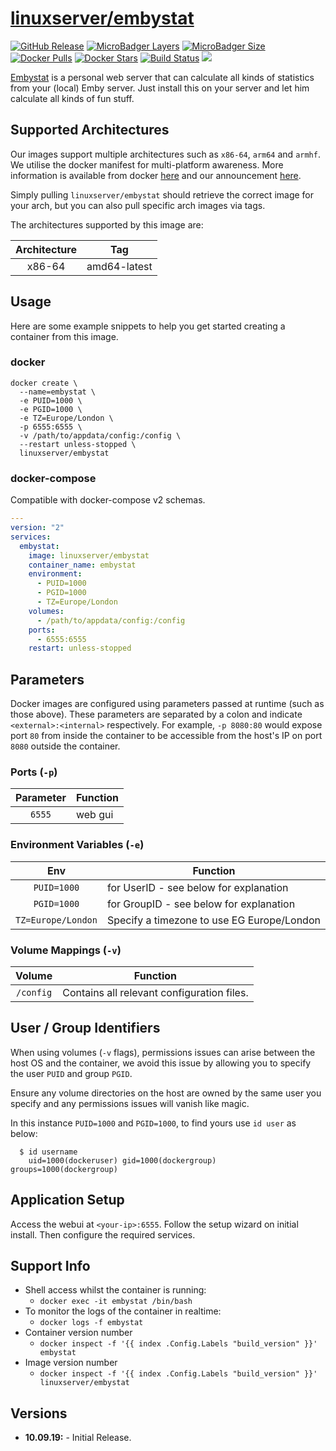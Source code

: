 # [linuxserver/embystat](https://github.com/linuxserver/docker-embystat)

[![GitHub Release](https://img.shields.io/github/release/linuxserver/docker-embystat.svg?style=flat-square&color=E68523)](https://github.com/linuxserver/docker-embystat/releases)
[![MicroBadger Layers](https://img.shields.io/microbadger/layers/linuxserver/embystat.svg?style=flat-square&color=E68523)](https://microbadger.com/images/linuxserver/embystat "Get your own version badge on microbadger.com")
[![MicroBadger Size](https://img.shields.io/microbadger/image-size/linuxserver/embystat.svg?style=flat-square&color=E68523)](https://microbadger.com/images/linuxserver/embystat "Get your own version badge on microbadger.com")
[![Docker Pulls](https://img.shields.io/docker/pulls/linuxserver/embystat.svg?style=flat-square&color=E68523)](https://hub.docker.com/r/linuxserver/embystat)
[![Docker Stars](https://img.shields.io/docker/stars/linuxserver/embystat.svg?style=flat-square&color=E68523)](https://hub.docker.com/r/linuxserver/embystat)
[![Build Status](https://ci.linuxserver.io/view/all/job/Docker-Pipeline-Builders/job/docker-embystat/job/master/badge/icon?style=flat-square)](https://ci.linuxserver.io/job/Docker-Pipeline-Builders/job/docker-embystat/job/master/)
[![](https://lsio-ci.ams3.digitaloceanspaces.com/linuxserver/embystat/latest/badge.svg)](https://lsio-ci.ams3.digitaloceanspaces.com/linuxserver/embystat/latest/index.html)

[Embystat](https://github.com/mregni/EmbyStat) is a personal web server that can calculate all kinds of statistics from your (local) Emby server. Just install this on your server and let him calculate all kinds of fun stuff.

## Supported Architectures

Our images support multiple architectures such as `x86-64`, `arm64` and `armhf`. We utilise the docker manifest for multi-platform awareness. More information is available from docker [here](https://github.com/docker/distribution/blob/master/docs/spec/manifest-v2-2.md#manifest-list) and our announcement [here](https://blog.linuxserver.io/2019/02/21/the-lsio-pipeline-project/).

Simply pulling `linuxserver/embystat` should retrieve the correct image for your arch, but you can also pull specific arch images via tags.

The architectures supported by this image are:

| Architecture | Tag |
| :----: | --- |
| x86-64 | amd64-latest |


## Usage

Here are some example snippets to help you get started creating a container from this image.

### docker

```
docker create \
  --name=embystat \
  -e PUID=1000 \
  -e PGID=1000 \
  -e TZ=Europe/London \
  -p 6555:6555 \
  -v /path/to/appdata/config:/config \
  --restart unless-stopped \
  linuxserver/embystat
```


### docker-compose

Compatible with docker-compose v2 schemas.

```yaml
---
version: "2"
services:
  embystat:
    image: linuxserver/embystat
    container_name: embystat
    environment:
      - PUID=1000
      - PGID=1000
      - TZ=Europe/London
    volumes:
      - /path/to/appdata/config:/config
    ports:
      - 6555:6555
    restart: unless-stopped
```

## Parameters

Docker images are configured using parameters passed at runtime (such as those above). These parameters are separated by a colon and indicate `<external>:<internal>` respectively. For example, `-p 8080:80` would expose port `80` from inside the container to be accessible from the host's IP on port `8080` outside the container.

### Ports (`-p`)

| Parameter | Function |
| :----: | --- |
| `6555` | web gui |


### Environment Variables (`-e`)

| Env | Function |
| :----: | --- |
| `PUID=1000` | for UserID - see below for explanation |
| `PGID=1000` | for GroupID - see below for explanation |
| `TZ=Europe/London` | Specify a timezone to use EG Europe/London |

### Volume Mappings (`-v`)

| Volume | Function |
| :----: | --- |
| `/config` | Contains all relevant configuration files. |



## User / Group Identifiers

When using volumes (`-v` flags), permissions issues can arise between the host OS and the container, we avoid this issue by allowing you to specify the user `PUID` and group `PGID`.

Ensure any volume directories on the host are owned by the same user you specify and any permissions issues will vanish like magic.

In this instance `PUID=1000` and `PGID=1000`, to find yours use `id user` as below:

```
  $ id username
    uid=1000(dockeruser) gid=1000(dockergroup) groups=1000(dockergroup)
```

## Application Setup

Access the webui at `<your-ip>:6555`. Follow the setup wizard on initial install.  Then configure the required services.



## Support Info

* Shell access whilst the container is running:
  * `docker exec -it embystat /bin/bash`
* To monitor the logs of the container in realtime:
  * `docker logs -f embystat`
* Container version number
  * `docker inspect -f '{{ index .Config.Labels "build_version" }}' embystat`
* Image version number
  * `docker inspect -f '{{ index .Config.Labels "build_version" }}' linuxserver/embystat`

## Versions

* **10.09.19:** - Initial Release.
